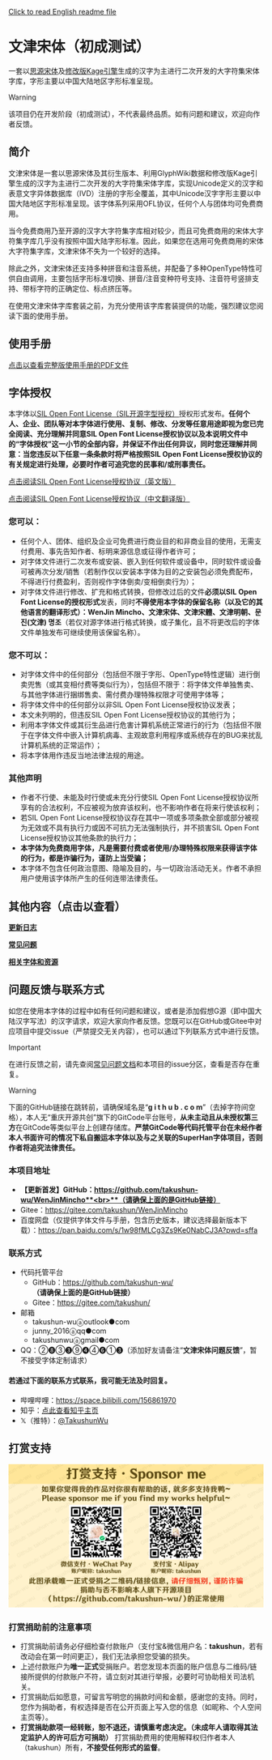 [Click to read English readme file](./README-en.md)

# 文津宋体（初成测试）
一套以[思源宋体](https://github.com/adobe-fonts/source-han-serif)及[修改版Kage引擎](https://github.com/ge9/kage-engine-2/)生成的汉字为主进行二次开发的大字符集宋体字库，字形主要以中国大陆地区字形标准呈现。

> [!WARNING]
> 
> 该项目仍在开发阶段（初成测试），不代表最终品质。如有问题和建议，欢迎向作者反馈。

## 简介
文津宋体是一套以思源宋体及其衍生版本、利用GlyphWiki数据和修改版Kage引擎生成的汉字为主进行二次开发的大字符集宋体字库，实现Unicode定义的汉字和表意文字异体数据库（IVD）注册的字形全覆盖，其中Unicode汉字字形主要以中国大陆地区字形标准呈现。该字体系列采用OFL协议，任何个人与团体均可免费商用。

当今免费商用乃至开源的汉字大字符集字库相对较少，而且可免费商用的宋体大字符集字库几乎没有按照中国大陆字形标准。因此，如果您在选用可免费商用的宋体大字符集字库，文津宋体不失为一个较好的选择。

除此之外，文津宋体还支持多种拼音和注音系统，并配备了多种OpenType特性可供自由调用，主要包括字形标准切换、拼音/注音变种符号支持、注音符号竖排支持、带标字符的正确定位、标点挤压等。

在使用文津宋体字库套装之前，为充分使用该字库套装提供的功能，强烈建议您阅读下面的使用手册。

## 使用手册
[点击以查看完整版使用手册的PDF文件](doc/manual.pdf)

## 字体授权
本字体以[SIL Open Font License（SIL开源字型授权）](https://openfontlicense.org/open-font-license-official-text/)授权形式发布。**任何个人、企业、团队等对本字体进行使用、复制、修改、分发等任意用途即视为您已完全阅读、充分理解并同意SIL Open Font License授权协议以及本说明文件中的“字体授权”这一小节的全部内容，并保证不作出任何异议，同时您还理解并同意：当您违反以下任意一条条款时将严格按照SIL Open Font License授权协议的有关规定进行处理，必要时作者可追究您的民事和/或刑事责任。**

[点击阅读SIL Open Font License授权协议（英文版）](LICENSE.md)

[点击阅读SIL Open Font License授权协议（中文翻译版）](LICENSE-zh.md)
### 您可以：
- 任何个人、团体、组织及企业可免费进行商业目的和非商业目的使用，无需支付费用、事先告知作者、标明来源信息或征得作者许可；
- 对字体文件进行二次发布或安装、嵌入到任何软件或设备中，同时软件或设备可被再次分发/销售（若制作仅以安装本字体为目的之安装包必须免费配布，不得进行付费盈利，否则视作字体倒卖/变相倒卖行为）；
- 对字体文件进行修改、扩充和格式转换，但修改过后的文件**必须以SIL Open Font License的授权形式**发表，同时**不得使用本字体的保留名称（以及它的其他语言的翻译形式）：WenJin Mincho、<span lang="zh-Hans">文津宋体</span>、<span lang="zh-Hant">文津宋體</span>、<span lang="ja">文津明朝</span>、<span lang="ko">문진(文津) 명조</span>**（若仅对源字体进行格式转换，或子集化，且不将更改后的字体文件单独发布可继续使用该保留名称）。
### 您不可以：
- 对字体文件中的任何部分（包括但不限于字形、OpenType特性逻辑）进行倒卖兜售（或其变相付费等类似行为），包括但不限于：将字体文件单独售卖、与其他字体进行捆绑售卖、需付费办理特殊权限才可使用字体等；
- 将字体文件中的任何部分以非SIL Open Font License授权协议发表；
- 本文未列明的，但违反SIL Open Font License授权协议的其他行为；
- 利用本字体文件或其衍生品进行危害计算机系统正常进行的行为（包括但不限于在字体文件中嵌入计算机病毒、主观故意利用程序或系统存在的BUG来扰乱计算机系统的正常运作）；
- 将本字体用作违反当地法律法规的用途。
### 其他声明
- 作者不行使、未能及时行使或未充分行使SIL Open Font License授权协议所享有的合法权利，不应被视为放弃该权利，也不影响作者在将来行使该权利；
- 若SIL Open Font License授权协议存在其中一项或多项条款全部或部分被视为无效或不具有执行力或因不可抗力无法强制执行，并不损害SIL Open Font License授权协议其他条款的执行力；
- **本字体为免费商用字体，凡是需要付费或者使用/办理特殊权限来获得该字体的行为，都是诈骗行为，谨防上当受骗；**
- 本字体不包含任何政治意图、隐喻及目的，与一切政治活动无关。作者不承担用户使用该字体所产生的任何连带法律责任。

## 其他内容（点击以查看）
**[更新日志](CHANGELOG.md)**

**[常见问题](FAQ.md)**

**[相关字体和资源](RELATED.md)**

## 问题反馈与联系方式
如您在使用本字体的过程中如有任何问题和建议，或者是添加假想G源（即中国大陆汉字写法）的汉字请求，欢迎大家向作者反馈。您既可以在GіtΗub或Gitee中对应项目中提交issue（严禁提交无关内容），也可以通过下列联系方式中进行反馈。

> [!IMPORTANT]
>
> 在进行反馈之前，请先查阅[常见问题文档](FAQ.md)和本项目的issue分区，查看是否存在重复。

> [!WARNING]
>
> 下面的GіtΗub链接在跳转前，请确保域名是“**g i t h u b . c o m**”（去掉字符间空格），本人无“重庆开源共创”旗下的GitCode平台账号，**从未主动且从未授权第三方**在GitCode等类似平台上创建存储库。**严禁GitCode等代码托管平台在未经作者本人书面许可的情况下私自搬运本字体以及与之关联的SuperHan字体项目，否则作者将追究法律责任。**
### 本项目地址
- **【更新首发】GіtΗub：https://github.com/takushun-wu/WenJinMincho**<br>**（请确保上面的是GіtΗub链接）**
- Gitee：https://gitee.com/takushun/WenJinMincho
- 百度网盘（仅提供字体文件与手册，包含历史版本，建议选择最新版本下载）：https://pan.baidu.com/s/1w98fMLCg3Zs9Ke0NabCJ3A?pwd=sffa
### 联系方式
- 代码托管平台
    * GіtΗub：https://github.com/takushun-wu/<br>**（请确保上面的是GіtΗub链接）**
    * Gitee：https://gitee.com/takushun/
- 邮箱
    * takushun-wuⓐoutlook●com
    * junny_2016ⓐqq●com
    * takushunwuⓐgmail●com
- QQ：②❽③❸⑨❹④❻①❸（添加好友请备注“**文津宋体问题反馈**”，暂不接受字体定制请求）
#### 若通过下面的联系方式联系，我可能无法及时回复。
- 哔哩哔哩：https://space.bilibili.com/156861970
- 知乎：[点此查看知乎主页](https://www.zhihu.com/people/wu-zhuo-jun-78)
- 𝕏（推特）：[@TakushunWu](https://x.com/TakushunWu)

## 打赏支持
![微信支付&支付宝](pic/donate.png)
### 打赏捐助前的注意事项
- 打赏捐助前请务必仔细检查付款账户（支付宝&微信用户名：**takushun**，若有改动会在第一时间更正），我们无法承担您受骗的损失。
- 上述付款账户为**唯一正式**受捐账户。若您发现本页面的账户信息与二维码/链接所提供的付款账户不符，请立刻对其进行举报，必要时可协助相关司法机关。
- 打赏捐助后如愿意，可留言写明您的捐款时间和金额，感谢您的支持。同时，您作为捐助者，有权选择是否在公开页面上写入您的信息（如昵称、个人空间主页等）。
- **打赏捐助款项一经转账，恕不退还，请慎重考虑决定。（未成年人请取得其法定监护人的许可后方可捐助）** 打赏捐助费用的使用解释权归作者本人（takushun）所有，**不接受任何形式的监督**。
